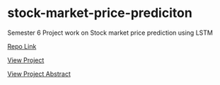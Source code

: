# stock-market-price-prediciton
Semester 6 Project work on Stock market price prediction using LSTM 

[Repo Link](https://github.com/Gowthamr221/stock-market-price-prediciton)

[View Project](https://colab.research.google.com/drive/1idYJGUSm8JG2OXJsR1BV1NwzQv_pFpI5)

[View Project Abstract](https://docs.google.com/presentation/d/1PsZkm9Up1kG6_4mwTfaTAiXOsbM2XYsAhZ76b7o1n2g/edit?usp=sharing)
